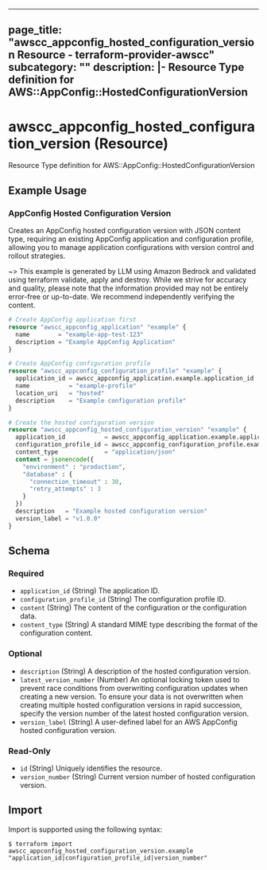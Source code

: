 
---
page_title: "awscc_appconfig_hosted_configuration_version Resource - terraform-provider-awscc"
subcategory: ""
description: |-
  Resource Type definition for AWS::AppConfig::HostedConfigurationVersion
---

# awscc_appconfig_hosted_configuration_version (Resource)

Resource Type definition for AWS::AppConfig::HostedConfigurationVersion

## Example Usage

### AppConfig Hosted Configuration Version

Creates an AppConfig hosted configuration version with JSON content type, requiring an existing AppConfig application and configuration profile, allowing you to manage application configurations with version control and rollout strategies.

~> This example is generated by LLM using Amazon Bedrock and validated using terraform validate, apply and destroy. While we strive for accuracy and quality, please note that the information provided may not be entirely error-free or up-to-date. We recommend independently verifying the content.

```terraform
# Create AppConfig application first
resource "awscc_appconfig_application" "example" {
  name        = "example-app-test-123"
  description = "Example AppConfig Application"
}

# Create AppConfig configuration profile
resource "awscc_appconfig_configuration_profile" "example" {
  application_id = awscc_appconfig_application.example.application_id
  name           = "example-profile"
  location_uri   = "hosted"
  description    = "Example configuration profile"
}

# Create the hosted configuration version
resource "awscc_appconfig_hosted_configuration_version" "example" {
  application_id           = awscc_appconfig_application.example.application_id
  configuration_profile_id = awscc_appconfig_configuration_profile.example.configuration_profile_id
  content_type             = "application/json"
  content = jsonencode({
    "environment" : "production",
    "database" : {
      "connection_timeout" : 30,
      "retry_attempts" : 3
    }
  })
  description   = "Example hosted configuration version"
  version_label = "v1.0.0"
}
```

<!-- schema generated by tfplugindocs -->
## Schema

### Required

- `application_id` (String) The application ID.
- `configuration_profile_id` (String) The configuration profile ID.
- `content` (String) The content of the configuration or the configuration data.
- `content_type` (String) A standard MIME type describing the format of the configuration content.

### Optional

- `description` (String) A description of the hosted configuration version.
- `latest_version_number` (Number) An optional locking token used to prevent race conditions from overwriting configuration updates when creating a new version. To ensure your data is not overwritten when creating multiple hosted configuration versions in rapid succession, specify the version number of the latest hosted configuration version.
- `version_label` (String) A user-defined label for an AWS AppConfig hosted configuration version.

### Read-Only

- `id` (String) Uniquely identifies the resource.
- `version_number` (String) Current version number of hosted configuration version.

## Import

Import is supported using the following syntax:

```shell
$ terraform import awscc_appconfig_hosted_configuration_version.example "application_id|configuration_profile_id|version_number"
```
